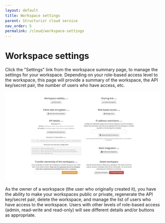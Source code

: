 ```yaml
---
layout: default
title: Workspace settings
parent: Structurizr cloud service
nav_order: 5
permalink: /cloud/workspace-settings
---
```


# Workspace settings

Click the "Settings" link from the workspace summary page, to manage the settings for your workspace.
Depending on your role-based access level to the workspace, this page will provide a summary of the workspace,
the API key/secret pair, the number of users who have access, etc.

![Workspace settings](images/workspace-settings.png)

As the owner of a workspace (the user who originally created it), you have the ability to make your workspaces public or private,
regenerate the API key/secret pair, delete the workspace, and manage the list of users who have access to the workspace.
Users with other levels of role-based access (admin, read-write and read-only) will see different details and/or buttons as appropriate.